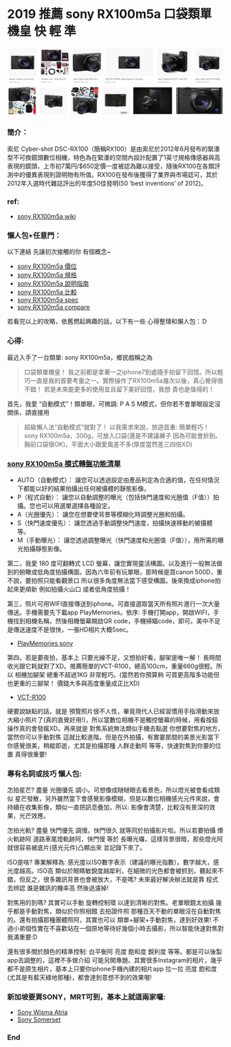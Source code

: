 # 2019 推薦 sony RX100m5a 口袋類單機皇 快 輕 準

![f1](https://github.com/HCH1/blog/blob/master/fig/rx1.png)

### 簡介：
索尼 Cyber-shot DSC-RX100（簡稱RX100）是由索尼於2012年6月發布的緊湊型不可換鏡頭數位相機，特色為在緊湊的空間內設計配置了1英寸規格傳感器與高表現的鏡頭，上市初7萬円/$650定價一度被認為難以接受，隨後RX100在各類評測中的優異表現則證明物有所值。RX100在發布後獲得了業界與市場認可，其於2012年入選時代雜誌評出的年度50佳發明(50 ‘best inventions’ of 2012)。
### ref:
- [sony RX100m5a wiki](https://www.google.com.tw/search?source=hp&ei=JzIkXMrUB42y9QOcxZ6YAg&q=sony+RX100m5a+wiki)
### 懶人包+任意門：
以下連結 先讓初次接觸的你 有個概念~
- [sony RX100m5a 價位](https://www.google.com.tw/search?source=hp&ei=JzIkXMrUB42y9QOcxZ6YAg&q=sony+RX100m5a+價位)
- [sony RX100m5a 規格](https://www.google.com.tw/search?source=hp&ei=JzIkXMrUB42y9QOcxZ6YAg&q=sony+RX100m5a+規格)
- [sony RX100m5a 說明指南](https://www.google.com.tw/search?source=hp&ei=JzIkXMrUB42y9QOcxZ6YAg&q=sony+RX100m5a+說明指南)
- [sony RX100m5a 比較](https://www.google.com.tw/search?source=hp&ei=JzIkXMrUB42y9QOcxZ6YAg&q=sony+RX100m5a+比較)
- [sony RX100m5a spec](https://www.google.com.tw/search?source=hp&ei=JzIkXMrUB42y9QOcxZ6YAg&q=sony+RX100m5a+spec)
- [sony RX100m5a compare](https://www.google.com.tw/search?source=hp&ei=JzIkXMrUB42y9QOcxZ6YAg&q=sony+RX100m5a+compare)

若看完以上的攻略，依舊燃起興趣的話，以下有一些 心得整理和懶人包：Ｄ
### 心得:
最近入手了一台類單: sony RX100m5a，鄉民戲稱之為
> 口袋類單機皇！
我之前都是拿著一之iphone7到處隨手拍留下回憶。所以輕巧一直是我的首要考量之一。實際操作了RX100m5a幾次以後，真心覺得很不錯！ 若是未來能更多的使用並且留下美好回憶，我想 貴也是值得的！

首先，我愛 “自動模式”！類單眼，可微調: P A S M模式，但你若不會單眼設定沒關係，請直接用
> 超級懶人法”自動模式”就對了！
以我需求來說，旅遊首重: 簡單輕巧！ sony RX100m5a，300g，可放入口袋(還是不建議褲子 因為可能會折到。胸前口袋很OK)，平面大小跟愛風差不多(厚度當然差三四倍XD)

### [sony RX100m5a 模式轉盤功能清單](https://www.google.com.tw/search?source=hp&ei=JzIkXMrUB42y9QOcxZ6YAg&q=sony+RX100m5a+模式轉盤功能清單)
- AUTO（自動模式）： 讓您可以透過設定由產品判定為合適的值，在任何情況下都能以好的結果拍攝出任何被攝體的靜態影像。
- P（程式自動）： 讓您以自動調整的曝光（包括快門速度和光圈值（F值））拍攝。您也可以用選單選擇各種設定。
- A（光圈優先）： 讓您在想要使背景等模糊化時調整光圈和拍攝。
- S（快門速度優先）： 讓您透過手動調整快門速度，拍攝快速移動的被攝體等。
- M（手動曝光）： 讓您透過調整曝光（快門速度和光圈值（F值）），用所需的曝光拍攝靜態影像。

第二，我愛 180 度可翻轉式 LCD 螢幕，讓您實現靈活構圖。以及進行一般無法做到的俯瞰或低角度拍攝構圖。因為六年前有玩單眼，那時候是買canon 500D，重不說，要拍照只能看觀景口 所以很多角度無法當下感受構圖。後來換成iphone拍起來更順新 例如拍攝火山口 或者低角度拍攝！

第三，照片可用WIFI直接傳送到iphone。可直接選取當天所有照片進行一次大量傳送。手機需要先下載app PlayMemories。依序: 手機打開app，開啟WIFI，手機找到相機名稱，然後相機螢幕開啟QR code，手機掃瞄code，即可。美中不足是傳送速度不是很快，一張HD相片大概5sec。
- [PlayMemories sony](https://www.google.com.tw/search?source=hp&ei=JzIkXMrUB42y9QOcxZ6YAg&q=PlayMemories+sony)

第四，若是要夜拍，基本上 只要光線不足，又想拍好看，腳架是唯一解！ 長時間收光跟它耗就對了XD。推薦簡單的VCT-R100，總高100cm，重量660g很輕。所以 相機加腳架 總重不超過1KG 非常輕巧。(當然若你預算夠 可買更高階多功能但也更重的三腳架！ 價錢大多與高度重量成正比XD)
- [VCT-R100](https://www.google.com.tw/search?source=hp&ei=JzIkXMrUB42y9QOcxZ6YAg&q=VCT-R100)

硬要說缺點的話，就是 預覽照片很不人性，畢竟現代人已經習慣用手指滑動來放大縮小照片了(真的直覺好用!)，所以當數位相機不是觸控螢幕的時候，用看按鈕操作真的會發瘋XD。再來就是 對焦系統無法類似手機去點選 你想要對焦的地方，當然你可以手動對焦 這就比較進階。但是在外拍攝，有實霎那間的美景光影當下你感覺很美，稍縱即逝，尤其是拍攝那種 人群走動阿 等等，快速對焦到你要的位置 真得很重要!

### 專有名詞或技巧 懶人包:
怎拍星芒? 盡量 光圈優先 調小。可想像成瞇瞇眼去看景色，所以燈光被會看成類似 星芒發散，另外雖然當下會感覺影像模糊，但是以數位相機感光元件來說，會持續在收集影像，類似一直把訊息疊加，所以: 影像會清楚，比較沒有景深的效果，光芒效應。

怎拍光軌? 盡量 快門優先 調慢。快門很久 就等同於拍攝影片啦。所以若要拍攝 煙火軌跡阿 道路車尾燈軌跡阿，快門慢 等於 長曝光囉，這樣背景很暗，那些燈光阿 就很容易被底片(感光元件)凸顯出來 並記錄下來了。

ISO是啥? 專業解釋為: 感光度以ISO數字表示（建議的曝光指數）。數字越大，感光度越高。ISO高 類似於眼睛敏銳度越犀利，在細微的光色都會被抓到，聽起來不錯，但反之，很多雜訊背景也會被放大，不是嗎? 未來最好解決辦法就是靠 程式去辨認 誰是雜訊的機率高 然後過濾掉!

對焦用的到嗎? 其實可以手動 旋轉控制環 以達到清晰的對焦。老單眼鏡太拍攝 幾乎都是手動對焦，類似於你照相館 去拍證件照 那種百天不動的單眼沒在自動對焦的。還有拍攝那種團體照阿，其實也可以 類單+腳架+手動對焦，達到好效果! 不過小弟個性實在不喜歡站在一個原地等待好幾個小時去攝影，所以智能快速對焦對我滿重要:D

還有很多關於顏色的精準控制: 白平衡阿 亮度 飽和度 銳利度 等等。都是可以後製app去調整的，這裡不多做介紹 可能另開專題。其實很多Instagram的相片，幾乎都不是原生相片，基本上只要你iphone手機內建的相片app 拉一拉 亮度 飽和度(尤其是有藍天綠地那種)，都會達到意想不到的效果喔!

### 新加坡要買SONY，MRT可到，基本上就這兩家囉:
- [Sony Wisma Atria](https://www.google.com.tw/search?source=hp&ei=JzIkXMrUB42y9QOcxZ6YAg&q=Sony+Wisma+Atria)
- [Sony Somerset](https://www.google.com.tw/search?source=hp&ei=JzIkXMrUB42y9QOcxZ6YAg&q=Sony+Somerset)

### End
